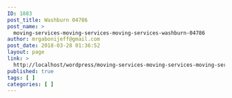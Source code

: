 ```yaml
---
ID: 1883
post_title: Washburn 04786
post_name: >
  moving-services-moving-services-moving-services-washburn-04786
author: mrgabonijeff@gmail.com
post_date: 2018-03-28 01:36:52
layout: page
link: >
  http://localhost/wordpress/moving-services-moving-services-moving-services-washburn-04786/
published: true
tags: [ ]
categories: [ ]
---
```

